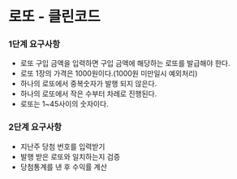 # 로또 - 클린코드

### 1단계 요구사항
- 로또 구입 금액을 입력하면 구입 금액에 해당하는 로또를 발급해야 한다.
- 로또 1장의 가격은 1000원이다.(1000원 미만일시 예외처리)
- 하나의 로또에서 중복숫자가 발행 되지 않은다.
- 하나의 로또에서 작은 수부터 차례로 진행된다.
- 로또는 1~45사이의 숫자이다.

### 2단계 요구사항
- 지난주 당첨 번호를 입력받기
- 발행 받은 로또와 일치하는지 검증
- 당첨통계를 낸 후 수익률 계산
